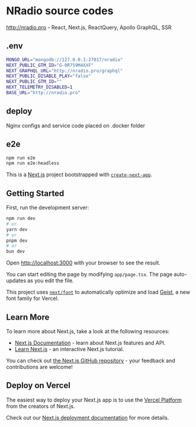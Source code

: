 # NRadio source codes

http://nradio.pro - React, Next.js, ReactQuery, Apollo GraphQL, SSR

## .env
```bash
MONGO_URL="mongodb://127.0.0.1:27017/nradio"
NEXT_PUBLIC_GTM_ID="G-0R759M4XXF"
NEXT_GRAPHQL_URL="http://nradio.pro/graphql"
NEXT_PUBLIC_DISABLE_PLAY="false"
NEXT_PUBLIC_GTM_ID=""
NEXT_TELEMETRY_DISABLED=1
BASE_URL="http://nradio.pro"
```

## deploy
Nginx configs and service code placed on .docker folder

## e2e
```bash
npm run e2e
npm run e2e:headless
```


This is a [Next.js](https://nextjs.org) project bootstrapped with [`create-next-app`](https://nextjs.org/docs/app/api-reference/cli/create-next-app).

## Getting Started

First, run the development server:

```bash
npm run dev
# or
yarn dev
# or
pnpm dev
# or
bun dev
```

Open [http://localhost:3000](http://localhost:3000) with your browser to see the result.

You can start editing the page by modifying `app/page.tsx`. The page auto-updates as you edit the file.

This project uses [`next/font`](https://nextjs.org/docs/app/building-your-application/optimizing/fonts) to automatically optimize and load [Geist](https://vercel.com/font), a new font family for Vercel.

## Learn More

To learn more about Next.js, take a look at the following resources:

- [Next.js Documentation](https://nextjs.org/docs) - learn about Next.js features and API.
- [Learn Next.js](https://nextjs.org/learn) - an interactive Next.js tutorial.

You can check out [the Next.js GitHub repository](https://github.com/vercel/next.js) - your feedback and contributions are welcome!

## Deploy on Vercel

The easiest way to deploy your Next.js app is to use the [Vercel Platform](https://vercel.com/new?utm_medium=default-template&filter=next.js&utm_source=create-next-app&utm_campaign=create-next-app-readme) from the creators of Next.js.

Check out our [Next.js deployment documentation](https://nextjs.org/docs/app/building-your-application/deploying) for more details.
